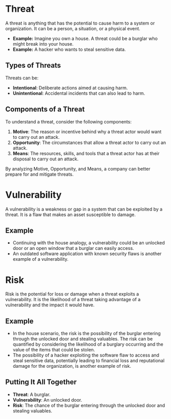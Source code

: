 # Threat

A threat is anything that has the potential to cause harm to a system or organization. It can be a person, a situation, or a physical event.

- **Example:** Imagine you own a house. A threat could be a burglar who might break into your house.
- **Example:** A hacker who wants to steal sensitive data.

## Types of Threats
Threats can be:
- **Intentional**: Deliberate actions aimed at causing harm.
- **Unintentional**: Accidental incidents that can also lead to harm.

## Components of a Threat
To understand a threat, consider the following components:

1. **Motive**: The reason or incentive behind why a threat actor would want to carry out an attack.
2. **Opportunity**: The circumstances that allow a threat actor to carry out an attack.
3. **Means**: The resources, skills, and tools that a threat actor has at their disposal to carry out an attack.

By analyzing Motive, Opportunity, and Means, a company can better prepare for and mitigate threats.





# Vulnerability

A vulnerability is a weakness or gap in a system that can be exploited by a threat. It is a flaw that makes an asset susceptible to damage.

## Example
- Continuing with the house analogy, a vulnerability could be an unlocked door or an open window that a burglar can easily access.
- An outdated software application with known security flaws is another example of a vulnerability.


# Risk

Risk is the potential for loss or damage when a threat exploits a vulnerability. It is the likelihood of a threat taking advantage of a vulnerability and the impact it would have.

## Example
- In the house scenario, the risk is the possibility of the burglar entering through the unlocked door and stealing valuables. The risk can be quantified by considering the likelihood of a burglary occurring and the value of the items that could be stolen.
- The possibility of a hacker exploiting the software flaw to access and steal sensitive data, potentially leading to financial loss and reputational damage for the organization, is another example of risk.

## Putting It All Together
- **Threat**: A burglar.
- **Vulnerability**: An unlocked door.
- **Risk**: The chance of the burglar entering through the unlocked door and stealing valuables.

